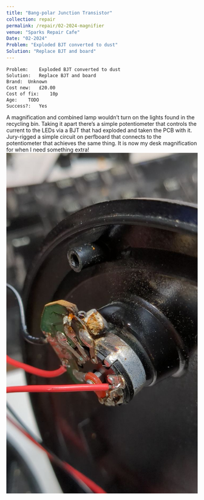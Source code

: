 ```yaml
---
title: "Bang-polar Junction Transistor"
collection: repair
permalink: /repair/02-2024-magnifier
venue: "Sparks Repair Cafe"
Date: "02-2024"
Problem: "Exploded BJT converted to dust"
Solution: "Replace BJT and board"
---
```

```
Problem:    Exploded BJT converted to dust 
Solution:   Replace BJT and board 
Brand:  Unknown 
Cost new:   £20.00 
Cost of fix:    10p 
Age:    TODO 
Success?:   Yes 
```
A magnification and combined lamp wouldn’t turn on the lights found in the recycling bin. Taking it apart there’s a simple potentiometer that controls the current to the LEDs via a BJT that had exploded and taken the PCB with it. Jury-rigged a simple circuit on perfboard that connects to the potentiometer that achieves the same thing. It is now my desk magnification for when I need something extra!
![](/images/repair_cafe/magnifier_light/magnifier_light_1.jpg)
